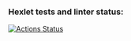 ### Hexlet tests and linter status:
[![Actions Status](https://github.com/ishell90/php-project-9/workflows/hexlet-check/badge.svg)](https://github.com/ishell90/php-project-9/actions)
